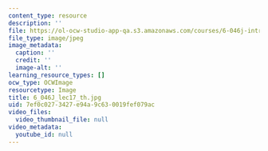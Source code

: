 ```yaml
---
content_type: resource
description: ''
file: https://ol-ocw-studio-app-qa.s3.amazonaws.com/courses/6-046j-introduction-to-algorithms-sma-5503-fall-2005/7ef0c0273427e94a9c630019fef079ac_6_046J_lec17_th.jpg
file_type: image/jpeg
image_metadata:
  caption: ''
  credit: ''
  image-alt: ''
learning_resource_types: []
ocw_type: OCWImage
resourcetype: Image
title: 6_046J_lec17_th.jpg
uid: 7ef0c027-3427-e94a-9c63-0019fef079ac
video_files:
  video_thumbnail_file: null
video_metadata:
  youtube_id: null
---
```

